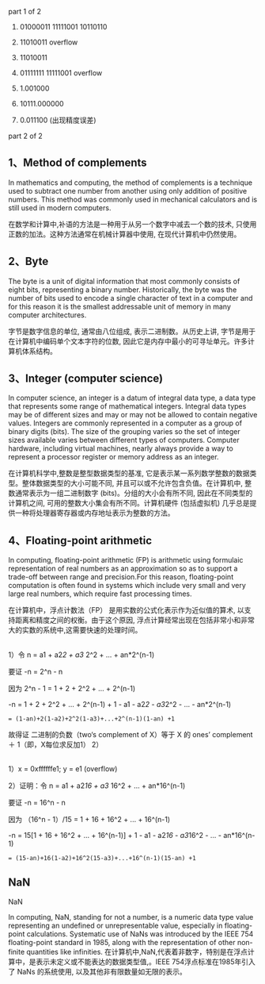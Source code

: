 part 1 of 2
1) 01000011  11111001  10110110

2) 11010011 overflow

3) 11010011 

4) 01111111  11111001  overflow

5) 1.001000

6) 10111.000000

7) 0.011100 (出现精度误差)

part 2 of 2

## 1、Method of complements

In mathematics and computing, the method of complements is a technique used to subtract one number from another using only addition of positive numbers. This method was commonly used in mechanical calculators and is still used in modern computers. 

在数学和计算中,补语的方法是一种用于从另一个数字中减去一个数的技术, 只使用正数的加法。这种方法通常在机械计算器中使用, 在现代计算机中仍然使用。

## 2、Byte

The byte is a unit of digital information that most commonly consists of eight bits, representing a binary number. Historically, the byte was the number of bits used to encode a single character of text in a computer and for this reason it is the smallest addressable unit of memory in many computer architectures. 

字节是数字信息的单位, 通常由八位组成, 表示二进制数。从历史上讲, 字节是用于在计算机中编码单个文本字符的位数, 因此它是内存中最小的可寻址单元。许多计算机体系结构。

## 3、Integer (computer science)

In computer science, an integer is a datum of integral data type, a data type that represents some range of mathematical integers. Integral data types may be of different sizes and may or may not be allowed to contain negative values. Integers are commonly represented in a computer as a group of binary digits (bits). The size of the grouping varies so the set of integer sizes available varies between different types of computers. Computer hardware, including virtual machines, nearly always provide a way to represent a processor register or memory address as an integer. 

在计算机科学中,整数是整型数据类型的基准, 它是表示某一系列数学整数的数据类型。整体数据类型的大小可能不同, 并且可以或不允许包含负值。在计算机中, 整数通常表示为一组二进制数字 (bits)。分组的大小会有所不同, 因此在不同类型的计算机之间, 可用的整数大小集会有所不同。计算机硬件 (包括虚拟机) 几乎总是提供一种将处理器寄存器或内存地址表示为整数的方法。

## 4、Floating-point arithmetic

In computing, floating-point arithmetic (FP) is arithmetic using formulaic representation of real numbers as an approximation so as to support a trade-off between range and precision.For this reason, floating-point computation is often found in systems which include very small and very large real numbers, which require fast processing times. 

在计算机中，浮点计数法（FP） 是用实数的公式化表示作为近似值的算术, 以支持距离和精度之间的权衡。由于这个原因, 浮点计算经常出现在包括非常小和非常大的实数的系统中,这需要快速的处理时间。

## 
 1）令 n = a1 + a2*2 + a3* 2^2 + ... + an*2^(n-1)
 
 要证 -n = 2^n - n
 
 因为 2^n - 1 =  1 + 2 + 2^2 + ... + 2^(n-1)
 
 -n = 1 + 2 + 2^2 + ... + 2^(n-1) + 1 - a1 - a2*2 - a3*2^2 - ... - an*2^(n-1)
   
    = (1-an)+2(1-a2)+2^2(1-a3)+...+2^(n-1)(1-an) +1

故得证  二进制的负数（two‘s complement of X）等于 X 的 ones’ complement  ＋ 1（即，X每位求反加1） 
2）


## 
 1）x = 0xffffffe1; y = e1 (overflow)
 
 2）证明：令 n = a1 + a2*16 + a3* 16^2 + ... + an*16^(n-1)
 
 要证 -n = 16^n - n

 因为 （16^n - 1）/15 =  1 + 16 + 16^2 + ... + 16^(n-1)

 -n = 15[1 + 16 + 16^2 + ... + 16^(n-1)] + 1 - a1 - a2*16 - a3*16^2 - ... - an*16^(n-1)
 
    = (15-an)+16(1-a2)+16^2(15-a3)+...+16^(n-1)(15-an) +1

##  NaN

NaN

In computing, NaN, standing for not a number, is a numeric data type value representing an undefined or unrepresentable value, especially in floating-point calculations. Systematic use of NaNs was introduced by the IEEE 754 floating-point standard in 1985, along with the representation of other non-finite quantities like infinities. 
在计算机中,NaN,代表着非数字，特别是在‎‎浮点‎‎计算中，是‎‎表示未定义或不能表达的数据类型‎‎值,。‎‎IEEE 754‎‎浮点标准在1985年引入了 NaNs 的系统使用, 以及其他非有限数量如‎‎无限‎‎的表示。